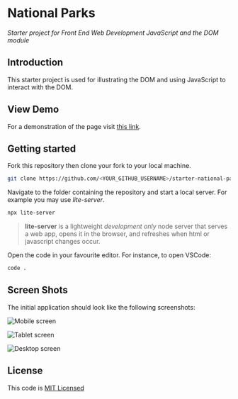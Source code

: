 # National Parks

_Starter project for Front End Web Development JavaScript and the DOM module_

## Introduction

This starter project is used for illustrating the DOM and using JavaScript to interact with the DOM.

## View Demo

For a demonstration of the page visit [this link](https://thinkful-ed.github.io/starter-national-parks/).

## Getting started

Fork this repository then clone your fork to your local machine.

```bash
git clone https://github.com/<YOUR_GITHUB_USERNAME>/starter-national-parks.git
```

Navigate to the folder containing the repository and start a local server. For example you may use _lite-server_.

```bash
npx lite-server
```

> **lite-server** is a lightweight _development only_ node server that serves a web app, opens it in the browser, and refreshes when html or javascript changes occur.

Open the code in your favourite editor. For instance, to open VSCode:

```bash
code .
```

## Screen Shots

The initial application should look like the following screenshots:

![Mobile screen](screenshots/iphonee.png)

![Tablet screen](screenshots/ipad.png)

![Desktop screen](screenshots/laptop.png)

## License

This code is [MIT Licensed](LICENSE)
